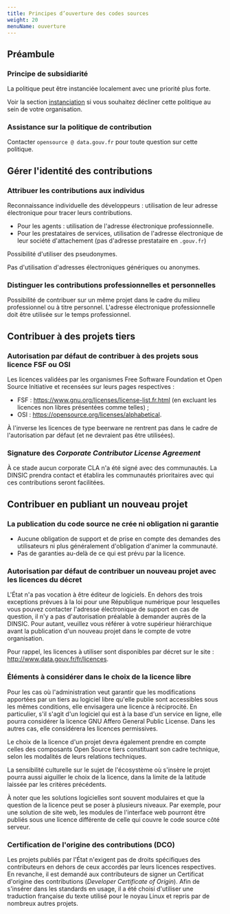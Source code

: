 ```yaml
---
title: Principes d’ouverture des codes sources
weight: 20 
menuName: ouverture
---
```


## Préambule

### Principe de subsidiarité

La politique peut être instanciée localement avec une priorité plus forte.

Voir la section [instanciation](Instanciation.md) si vous souhaitez décliner cette politique au sein de votre organisation.

### Assistance sur la politique de contribution

Contacter `opensource @ data.gouv.fr` pour toute question sur cette politique.

## Gérer l'identité des contributions
### Attribuer les contributions aux individus

Reconnaissance individuelle des développeurs : utilisation de leur adresse électronique pour tracer leurs contributions.

 * Pour les agents : utilisation de l'adresse électronique professionnelle.
 * Pour les prestataires de services, utilisation de l'adresse électronique de leur société d'attachement (pas d'adresse prestataire en `.gouv.fr`)

Possibilité d'utiliser des pseudonymes.

Pas d'utilisation d'adresses électroniques génériques ou anonymes.
 
### Distinguer les contributions professionnelles et personnelles

Possibilité de contribuer sur un même projet dans le cadre du milieu professionnel ou à titre personnel. L'adresse électronique professionnelle doit être utilisée sur le temps professionnel.

## Contribuer à des projets tiers

### Autorisation par défaut de contribuer à des projets sous licence FSF ou OSI

Les licences validées par les organismes Free Software Foundation et Open Source Initiative et recensées sur leurs pages respectives :

 * FSF : https://www.gnu.org/licenses/license-list.fr.html (en excluant les licences non libres présentées comme telles) ;
 * OSI : https://opensource.org/licenses/alphabetical.

À l'inverse les licences de type beerware ne rentrent pas dans le cadre de l'autorisation par défaut (et ne devraient pas être utilisées).

### Signature des *Corporate Contributor License Agreement*

À ce stade aucun corporate CLA n'a été signé avec des communautés. La DINSIC prendra contact et établira les communautés prioritaires avec qui ces contributions seront facilitées.

## Contribuer en publiant un nouveau projet

### La publication du code source ne crée ni obligation ni garantie

* Aucune obligation de support et de prise en compte des demandes des utilisateurs ni plus généralement d'obligation d'animer la communauté. 
* Pas de garanties au-delà de ce qui est prévu par la licence.

### Autorisation par défaut de contribuer un nouveau projet avec les licences du décret

L'État n'a pas vocation à être éditeur de logiciels. En dehors des trois exceptions prévues à la loi pour une République numérique pour lesquelles vous pouvez contacter l'adresse électronique de support en cas de question, il n'y a pas d'autorisation préalable à demander auprès de la DINSIC. Pour autant, veuillez vous référer à votre supérieur hiérarchique avant la publication d'un nouveau projet dans le compte de votre organisation.

Pour rappel, les licences à utiliser sont disponibles par décret sur le site : http://www.data.gouv.fr/fr/licences.

### Éléments à considérer dans le choix de la licence libre

Pour les cas où l'administration veut garantir que les modifications apportées par un tiers au logiciel libre qu'elle publie sont accessibles sous les mêmes conditions, elle envisagera une licence à réciprocité.  En particulier, s'il s'agit d'un logiciel qui est à la base d'un service en ligne, elle pourra considérer la licence GNU Affero General Public License.  Dans les autres cas, elle considérera les licences permissives.

Le choix de la licence d'un projet devra également prendre en compte celles des composants Open Source tiers constituant son cadre technique, selon les modalités de leurs relations techniques.

La sensibilité culturelle sur le sujet de l'écosystème où s'insère le projet pourra aussi aiguiller le choix de la licence, dans la limite de la latitude laissée par les critères précédents.

À noter que les solutions logicielles sont souvent modulaires et que la question de la licence peut se poser à plusieurs niveaux.  Par exemple, pour une solution de site web, les modules de l'interface web pourront être publiés sous une licence différente de celle qui couvre le code source côté serveur.

### Certification de l'origine des contributions (DCO)

Les projets publiés par l'État n'exigent pas de droits spécifiques des contributeurs en dehors de ceux accordés par leurs licences respectives. En revanche, il est demandé aux contributeurs de signer un Certificat d'origine des contributions (*Developer Certificate of Origin*). Afin de s'insérer dans les standards en usage, il a été choisi d'utiliser une traduction française du texte utilisé pour le noyau Linux et repris par de nombreux autres projets.
